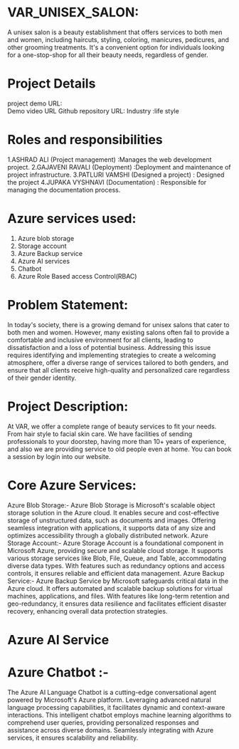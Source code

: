 # VAR_UNISEX_SALON:
A unisex salon is a beauty establishment that offers services to both men and women, including haircuts, styling, coloring, manicures, pedicures, and other  grooming treatments. It's a convenient option for individuals looking for a one-stop-shop for all their beauty needs, regardless of gender.
# Project Details
  project demo URL:  
  Demo video URL
  Github repository URL:
  Industry :life style
  # Roles and responsibilities
1.ASHRAD ALI (Project management) :Manages the web development project.
2.GAJAVENI RAVALI (Deployment) :Deployment and maintenance of project infrastructure.
3.PATLURI VAMSHI  (Designed a project) : Designed the project
4.JUPAKA VYSHNAVI (Documentation) : Responsible for managing the documentation process.
# Azure services used:
1. Azure blob storage
2. Storage account
3. Azure Backup service
4. Azure AI services
5. Chatbot
6. Azure Role Based access Control(RBAC)
# Problem Statement:
 In today's society, there is a growing demand for unisex salons that cater to both men and women. However, many existing salons often fail to provide a comfortable and inclusive environment for all clients, 
 leading to dissatisfaction and a loss of potential business. Addressing this issue requires identifying and implementing strategies to create a welcoming atmosphere, offer a diverse range of services tailored to 
 both genders, and ensure that all clients receive high-quality and personalized care regardless of their gender identity.
# Project Description:
 At VAR, we offer a complete range of beauty services to fit your needs. From hair style to facial skin care. We have facilities of  sending professionals to your  doorstep, having more than 10+ years of 
 experience, and also we are providing service to old people even at home. You can book a session by login into our website.
# Core Azure Services:
 Azure Blob Storage:- Azure Blob Storage is Microsoft's scalable object storage solution in the Azure cloud. It enables secure and cost-effective storage of unstructured data, such as documents and images. 
 Offering seamless integration with applications, it supports data of any size and optimizes accessibility through a globally distributed network. Azure Storage Account:- Azure Storage Account is a foundational 
 component in Microsoft Azure, providing secure and scalable cloud storage. It supports various storage services like Blob, File, Queue, and Table, accommodating diverse data types. With features such as 
 redundancy options and access controls, it ensures reliable and efficient data management. Azure Backup Service:- Azure Backup Service by Microsoft safeguards critical data in the Azure cloud. It offers 
 automated and scalable backup solutions for virtual machines, applications, and files. With features like long-term retention and geo-redundancy, it ensures data resilience and facilitates efficient disaster recovery, enhancing overall data protection strategies.
# Azure AI Service
# Azure Chatbot :- 
 The Azure AI Language Chatbot is a cutting-edge conversational agent powered by Microsoft's Azure platform. Leveraging advanced natural language processing capabilities, it facilitates dynamic and context-aware 
 interactions. This intelligent chatbot employs machine learning algorithms to comprehend user queries, providing personalized responses and assistance across diverse domains. Seamlessly integrating with Azure 
 services, it ensures scalability and reliability.
